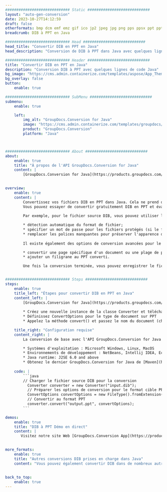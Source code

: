 ```yaml
---
############################# Static ############################
layout: "auto-gen-conversion"
date: 2023-10-27T14:12:59
draft: false
otherformats: bmp dcm emf emz gif ico jp2 jpeg jpg png pps ppsx ppt pptx psb psd svg svgz tga tif tiff webp wmf wmz
breadcrumb: DIB à PPT en Java

############################# Head ############################
head_title: "Convertir DIB en PPT en Java"
head_description: "Conversion de DIB à PPT dans Java avec quelques lignes de code. Convertissez plus de 160 formats de fichiers à l'aide de l'API de conversion de documents GroupDocs pour Java"

############################# Header ############################
title: "Convertir DIB en PPT en Java"
description: "Conversion DIB à PPT avec quelques lignes de code Java"
bg_image: "https://cms.admin.containerize.com/templates/aspose/App_Themes/V3/images/bg/header1.png"
bg_overlay: false
button:
    enable: true

############################# SubMenu ############################
submenu:
    enable: true

    left:
        img_alt: "GroupDocs.Conversion for Java"
        image: "https://cms.admin.containerize.com/templates/groupdocs/images/product-logos/90x90-noborder/groupdocs-conversion-java.png"
        product: "GroupDocs.Conversion"
        platform: "Java"



############################# About ############################
about:
    enable: true
    title: "À propos de l'API GroupDocs.Conversion for Java"
    content: |
        [GroupDocs.Conversion for Java](https://products.groupdocs.com/conversion/java/) est une API de conversion de format de fichier avancée pour la conversion entre les formats d'image et de document populaires tels que Microsoft Office, OpenDocument, PDF, HTML, e-mail, CAO. et bien plus encore avec seulement quelques lignes de code. L'API native détecte automatiquement les formats des documents originaux et propose de nombreuses options de personnalisation des documents convertis. Outre la fonction d'extraction d'informations d'un document, il prend également en charge la mise en cache des résultats de conversion sur le disque local par défaut. Cependant, tout type de stockage de cache peut être pris en charge en implémentant les interfaces appropriées - Amazon S3, Dropbox, Google Drive, Windows Azure, Reddis ou tout autre.
    

overview:
    enable: true
    content: |
        Convertissez vos fichiers DIB en PPT dans Java. Cela ne prend que quelques lignes de code Java sur n'importe quelle plate-forme de votre choix, telle que Windows, Linux, macOS.
        Vous pouvez essayer de convertir gratuitement DIB en PPT et évaluer la qualité des résultats de conversion. En plus des scripts de conversion de fichiers simples, vous pouvez essayer des options plus sophistiquées pour charger le fichier source DIB et stocker la sortie PPT. 
        
        Par exemple, pour le fichier source DIB, vous pouvez utiliser les options de chargement suivantes :

        * détection automatique du format de fichier;
        * spécifier un mot de passe pour les fichiers protégés (si le format de fichier le prend en charge);
        * remplacer les polices manquantes pour préserver l'apparence du document.
        
        Il existe également des options de conversion avancées pour le fichier PPT :

        * convertir une page spécifique d'un document ou une plage de pages;
        * ajouter un filigrane au PPT converti.

        Une fois la conversion terminée, vous pouvez enregistrer le fichier PPT dans votre chemin de fichier local ou dans un stockage tiers tel que FTP, Amazon S3, Google Drive, Dropbox, etc. Veuillez noter - pour convertir DIB à PPT, vous n'avez pas besoin d'installer de logiciel supplémentaire, tel que MS Office, Open Office, Adobe Acrobat Reader, etc.


############################# Steps ############################
steps:
    enable: true
    title_left: "Étapes pour convertir DIB en PPT en Java"
    content_left: |
        [GroupDocs.Conversion for Java](https://products.groupdocs.com/conversion/java/) permet aux développeurs de convertir facilement le fichier DIB en PPT avec quelques lignes de code.
        
        * Créez une nouvelle instance de la classe Converter et téléchargez le fichier DIB avec le chemin complet
        * Définissez ConvertOptions pour le type de document sur PPT
        * Appelez la méthode convert() et passez le nom du document (chemin complet) et le format (PPT) en tant que paramètre

    title_right: "Configuration requise"
    content_right: |
        La conversion de base avec l'API GroupDocs.Conversion for Java peut être effectuée avec seulement quelques lignes de code. Nos API sont prises en charge sur toutes les principales plates-formes et systèmes d'exploitation. Avant d'exécuter le code ci-dessous, assurez-vous que les prérequis suivants sont installés sur votre système.

        * Systèmes d'exploitation : Microsoft Windows, Linux, MacOS
        * Environnements de développement : NetBeans, Intellij IDEA, Eclipse, etc.
        * Java runtime: J2SE 6.0 and above
        * Obtenez le dernier GroupDocs.Conversion for Java de [Maven](https://repository.groupdocs.com/webapp/#/artifacts/browse/tree/General/repo/com/groupdocs/groupdocs-conversion)
         
    code: |
        ```java    
        // Charger le fichier source DIB pour la conversion
          Converter converter = new Converter("input.dib");
          // Préparer les options de conversion pour le format cible PPT
          ConvertOptions convertOptions = new FileType().fromExtension("ppt").getConvertOptions();
          // Convertir au format PPT
          converter.convert("output.ppt", convertOptions);
        ```

demos:
    enable: true
    title: "DIB à PPT Démo en direct"
    content: |
       Visitez notre site Web [GroupDocs.Conversion App](https://products.groupdocs.app/conversion/family) et essayez la conversion DIB à PPT maintenant. La démo gratuite présente les avantages suivants
          

more_formats:
    enable: true
    title: "Autres conversions DIB prises en charge dans Java"
    content: "Vous pouvez également convertir DIB dans de nombreux autres formats de fichiers. Veuillez consulter la liste ci-dessous."
       
       
back_to_top:
    enable: true
---
```

